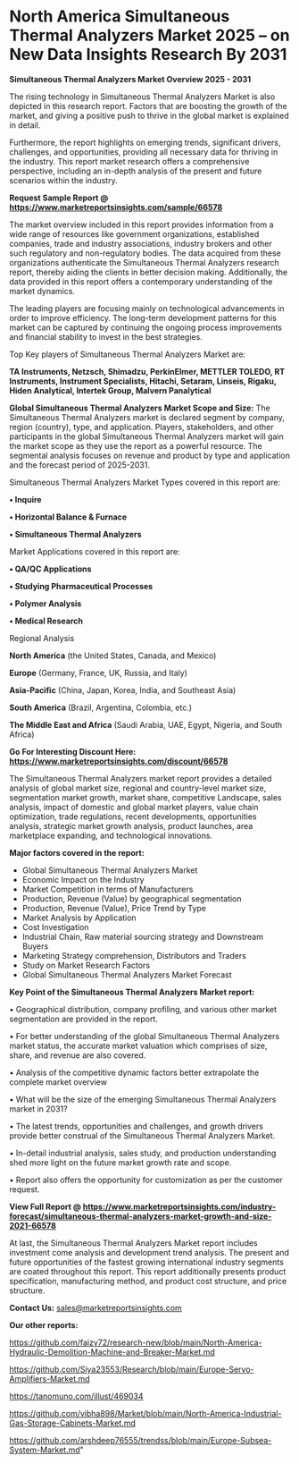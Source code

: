 # North America Simultaneous Thermal Analyzers Market 2025 – on New Data Insights Research By 2031

<Strong> Simultaneous Thermal Analyzers Market Overview 2025 - 2031</strong>

The rising technology in Simultaneous Thermal Analyzers Market is also depicted in this research report. Factors that are boosting the growth of the market, and giving a positive push to thrive in the global market is explained in detail.

Furthermore, the report highlights on emerging trends, significant drivers, challenges, and opportunities, providing all necessary data for thriving in the industry. This report market research offers a comprehensive perspective, including an in-depth analysis of the present and future scenarios within the industry.

<strong>Request Sample Report @ <a href=https://www.marketreportsinsights.com/sample/66578>https://www.marketreportsinsights.com/sample/66578</a></strong>

The market overview included in this report provides information from a wide range of resources like government organizations, established companies, trade and industry associations, industry brokers and other such regulatory and non-regulatory bodies. The data acquired from these organizations authenticate the Simultaneous Thermal Analyzers research report, thereby aiding the clients in better decision making. Additionally, the data provided in this report offers a contemporary understanding of the market dynamics.

The leading players are focusing mainly on technological advancements in order to improve efficiency. The long-term development patterns for this market can be captured by continuing the ongoing process improvements and financial stability to invest in the best strategies.

Top Key players of Simultaneous Thermal Analyzers Market are:

<strong>TA Instruments, Netzsch, Shimadzu, PerkinElmer, METTLER TOLEDO, RT Instruments, Instrument Specialists, Hitachi, Setaram, Linseis, Rigaku, Hiden Analytical, Intertek Group, Malvern Panalytical</strong>

<strong><b>Global Simultaneous Thermal Analyzers Market Scope and Size:</b></strong>
The Simultaneous Thermal Analyzers market is declared segment by company, region (country), type, and application. Players, stakeholders, and other participants in the global Simultaneous Thermal Analyzers market will gain the market scope as they use the report as a powerful resource. The segmental analysis focuses on revenue and product by type and application and the forecast period of 2025-2031.

Simultaneous Thermal Analyzers Market Types covered in this report are:

<strong>• Inquire

• Horizontal Balance & Furnace

• Simultaneous Thermal Analyzers</strong>

Market Applications covered in this report are:

<strong>• QA/QC Applications

• Studying Pharmaceutical Processes

• Polymer Analysis

• Medical Research</strong> 

Regional Analysis

<strong>North America</strong> (the United States, Canada, and Mexico)

<strong>Europe</strong> (Germany, France, UK, Russia, and Italy)

<strong>Asia-Pacific</strong> (China, Japan, Korea, India, and Southeast Asia)

<strong>South America</strong> (Brazil, Argentina, Colombia, etc.)

<strong>The Middle East and Africa</strong> (Saudi Arabia, UAE, Egypt, Nigeria, and South Africa)

<strong>Go For Interesting Discount Here: <a href=https://www.marketreportsinsights.com/discount/66578>https://www.marketreportsinsights.com/discount/66578</a></strong>

The Simultaneous Thermal Analyzers market report provides a detailed analysis of global market size, regional and country-level market size, segmentation market growth, market share, competitive Landscape, sales analysis, impact of domestic and global market players, value chain optimization, trade regulations, recent developments, opportunities analysis, strategic market growth analysis, product launches, area marketplace expanding, and technological innovations.

<strong><b>Major factors covered in the report:</b></strong>
<ul>
  <li>Global Simultaneous Thermal Analyzers Market </li>
  <li>Economic Impact on the Industry</li>
  <li>Market Competition in terms of Manufacturers</li>
  <li>Production, Revenue (Value) by geographical segmentation</li>
  <li>Production, Revenue (Value), Price Trend by Type</li>
  <li>Market Analysis by Application</li>
  <li>Cost Investigation</li>
  <li>Industrial Chain, Raw material sourcing strategy and Downstream Buyers</li>
  <li>Marketing Strategy comprehension, Distributors and Traders</li>
  <li>Study on Market Research Factors</li>
  <li>Global Simultaneous Thermal Analyzers Market Forecast</li>
</ul>

<strong><b>Key Point of the Simultaneous Thermal Analyzers Market report:</b></strong>

• Geographical distribution, company profiling, and various other market segmentation are provided in the report.

• For better understanding of the global Simultaneous Thermal Analyzers market status, the accurate market valuation which comprises of size, share, and revenue are also covered.

• Analysis of the competitive dynamic factors better extrapolate the complete market overview

• What will be the size of the emerging Simultaneous Thermal Analyzers market in 2031?

• The latest trends, opportunities and challenges, and growth drivers provide better construal of the Simultaneous Thermal Analyzers Market.

• In-detail industrial analysis, sales study, and production understanding shed more light on the future market growth rate and scope.

• Report also offers the opportunity for customization as per the customer request.

<strong><b>View Full Report @ <a href=https://www.marketreportsinsights.com/industry-forecast/simultaneous-thermal-analyzers-market-growth-and-size-2021-66578>https://www.marketreportsinsights.com/industry-forecast/simultaneous-thermal-analyzers-market-growth-and-size-2021-66578</a></b></strong>


At last, the Simultaneous Thermal Analyzers Market report includes investment come analysis and development trend analysis. The present and future opportunities of the fastest growing international industry segments are coated throughout this report. This report additionally presents product specification, manufacturing method, and product cost structure, and price structure.

<strong>Contact Us:</strong>
sales@marketreportsinsights.com

<strong>Our other reports:</strong>

<a href=https://github.com/faizy72/research-new/blob/main/North-America-Hydraulic-Demolition-Machine-and-Breaker-Market.md>https://github.com/faizy72/research-new/blob/main/North-America-Hydraulic-Demolition-Machine-and-Breaker-Market.md</a>

<a href=https://github.com/Siya23553/Research/blob/main/Europe-Servo-Amplifiers-Market.md>https://github.com/Siya23553/Research/blob/main/Europe-Servo-Amplifiers-Market.md</a>

<a href=https://tanomuno.com/illust/469034>https://tanomuno.com/illust/469034</a>

<a href=https://github.com/vibha898/Market/blob/main/North-America-Industrial-Gas-Storage-Cabinets-Market.md>https://github.com/vibha898/Market/blob/main/North-America-Industrial-Gas-Storage-Cabinets-Market.md</a>

<a href=https://github.com/arshdeep76555/trendss/blob/main/Europe-Subsea-System-Market.md>https://github.com/arshdeep76555/trendss/blob/main/Europe-Subsea-System-Market.md</a>"
